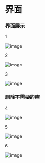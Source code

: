 # 界面
### 界面展示
1

![image](https://file.bbzy.online/blog/yLBtwM6ZfGryPSrvJ2JuAB1Ict3Hq4G6ByrBDU7X5k4.png)


2

![image](https://file.bbzy.online/blog/FtI1tgeiJDtn-4sKpHE0SMOgzByRf-28HriGxrMwUWA.png)


3

![image](https://file.bbzy.online/blog/RzfUrAlqg7EC70djr-qrsIbv8_EQ0N9C0iUZ3BkqrQE.png)

### 删除不需要的库
4

![image](https://file.bbzy.online/blog/ZY_QeaVK2EM2TMcfn20d8NYVrlmWx91oyhtl5oWz8Q0.png)


5

![image](https://file.bbzy.online/blog/UB_boBBe3I2VX9IVkki3iUKLq2thQ9PaXMN9ILjN5cU.png)


6

![image](https://file.bbzy.online/blog/nCSqB3HsozxqNlBnXdWZMRrW-EHwnpbaMVul1fsj634.png)

